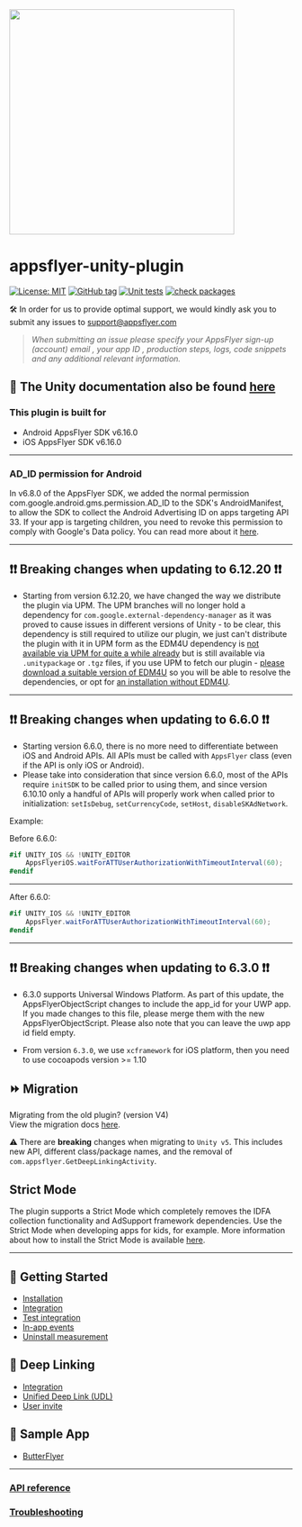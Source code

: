 <img src="https://massets.appsflyer.com/wp-content/uploads/2018/06/20092440/static-ziv_1TP.png"  width="400" >

# appsflyer-unity-plugin

[![License: MIT](https://img.shields.io/badge/License-MIT-blue.svg)](https://opensource.org/licenses/MIT)
[![GitHub tag](https://img.shields.io/github/v/release/AppsFlyerSDK/appsflyer-unity-plugin)](https://img.shields.io/github/v/release/AppsFlyerSDK/appsflyer-unity-plugin)
[![Unit tests](https://github.com/AppsFlyerSDK/appsflyer-unity-plugin/actions/workflows/main.yml/badge.svg)](https://github.com/AppsFlyerSDK/appsflyer-unity-plugin/actions/workflows/main.yml)
[![check packages](https://github.com/af-margot/appsflyer-unity-plugin-beta/actions/workflows/checksums_files.yml/badge.svg)](https://github.com/af-margot/appsflyer-unity-plugin-beta/actions/workflows/checksums_files.yml)


🛠 In order for us to provide optimal support, we would kindly ask you to submit any issues to support@appsflyer.com

> *When submitting an issue please specify your AppsFlyer sign-up (account) email , your app ID , production steps, logs, code snippets and any additional relevant information.*

## 📖 The Unity documentation also be found [here](https://dev.appsflyer.com/hc/docs/unity-plugin)

### <a id="plugin-build-for"> This plugin is built for

- Android AppsFlyer SDK v6.16.0
- iOS AppsFlyer SDK v6.16.0

---
### <a id="init-sdk-deeplink"> AD_ID permission for Android

In v6.8.0 of the AppsFlyer SDK, we added the normal permission com.google.android.gms.permission.AD_ID to the SDK's AndroidManifest, to allow the SDK to collect the Android Advertising ID on apps targeting API 33. If your app is targeting children, you need to revoke this permission to comply with Google's Data policy. You can read more about it [here](https://dev.appsflyer.com/hc/docs/install-android-sdk#the-ad_id-permission).

---  
## <a id="breaking-changes">     ❗❗ Breaking changes when updating to 6.12.20 ❗❗
- Starting from version 6.12.20, we have changed the way we distribute the plugin via UPM. The UPM branches will no longer hold a dependency for `com.google.external-dependency-manager` as it was proved to cause issues in different versions of Unity - to be clear, this dependency is still required to utilize our plugin, we just can't distribute the plugin with it in UPM form as the EDM4U dependency is [not available via UPM for quite a while already](https://github.com/googlesamples/unity-jar-resolver/issues/434#issuecomment-827028132) but is still available via `.unitypackage` or `.tgz` files, if you use UPM to fetch our plugin - [please download a suitable version of EDM4U](https://github.com/googlesamples/unity-jar-resolver) so you will be able to resolve the dependencies, or opt for [an installation without EDM4U](https://github.com/AppsFlyerSDK/appsflyer-unity-plugin/blob/master/docs/Installation.md#installation-without-unity-jar-resolver).
---  

## <a id="breaking-changes">     ❗❗ Breaking changes when updating to 6.6.0 ❗❗
- Starting version 6.6.0, there is no more need to differentiate between iOS and Android APIs. All APIs must be called with `AppsFlyer` class (even if the API is only iOS or Android).
- Please take into consideration that since version 6.6.0, most of the APIs require `initSDK` to be called prior to using them, and since version 6.10.10 only a handful of APIs will properly work when called prior to initialization: `setIsDebug`, `setCurrencyCode`, `setHost`, `disableSKAdNetwork`.

Example:

Before 6.6.0:
```c#
#if UNITY_IOS && !UNITY_EDITOR
    AppsFlyeriOS.waitForATTUserAuthorizationWithTimeoutInterval(60);
#endif
```
---

After 6.6.0:
```c#
#if UNITY_IOS && !UNITY_EDITOR
    AppsFlyer.waitForATTUserAuthorizationWithTimeoutInterval(60);
#endif
```
---

## <a id="breaking-changes">     ❗❗ Breaking changes when updating to 6.3.0 ❗❗

- 6.3.0 supports Universal Windows Platform. As part of this update, the AppsFlyerObjectScript changes to include the app_id for your UWP app. If you made changes to this file, please merge them with the new AppsFlyerObjectScript.
Please also note that you can leave the uwp app id field empty. 

- From version `6.3.0`, we use `xcframework` for iOS platform, then you need to use cocoapods version >= 1.10

## <a id="migration"> ⏩ Migration 
  
Migrating from the old plugin? (version V4) <br/>
View the migration docs [here](/docs/MigrationGuide.md).

⚠️ There are **breaking** changes when migrating to `Unity v5`. This includes new API, different class/package names, and the removal of `com.appsflyer.GetDeepLinkingActivity`.

## <a id="strict-mode"> Strict Mode
The plugin supports a Strict Mode which completely removes the IDFA collection functionality and AdSupport framework dependencies.
Use the Strict Mode when developing apps for kids, for example.
More information about how to install the Strict Mode is available [here](/docs/Installation.md).

 ---
## <a id="plugin-build-for"> 🚀 Getting Started
- [Installation](/docs/Installation.md)
- [Integration](/docs/BasicIntegration.md)
- [Test integration](/docs/Testing.md)
- [In-app events](/docs/InAppEvents.md)
- [Uninstall measurement](/docs/UninstallMeasurement.md)
## <a id="plugin-build-for"> 🔗 Deep Linking
- [Integration](/docs/DeepLinkIntegrate.md)
- [Unified Deep Link (UDL)](/docs/UnifiedDeepLink.md)
- [User invite](/docs/UserInvite.md)
## <a id="plugin-build-for"> 🧪 Sample App
- [ButterFlyer](https://github.com/AppsFlyerSDK/appsflyer-unity-sample-app)

----  
### [API reference](/docs/API.md)    
### [Troubleshooting](/docs/Troubleshooting.md)




